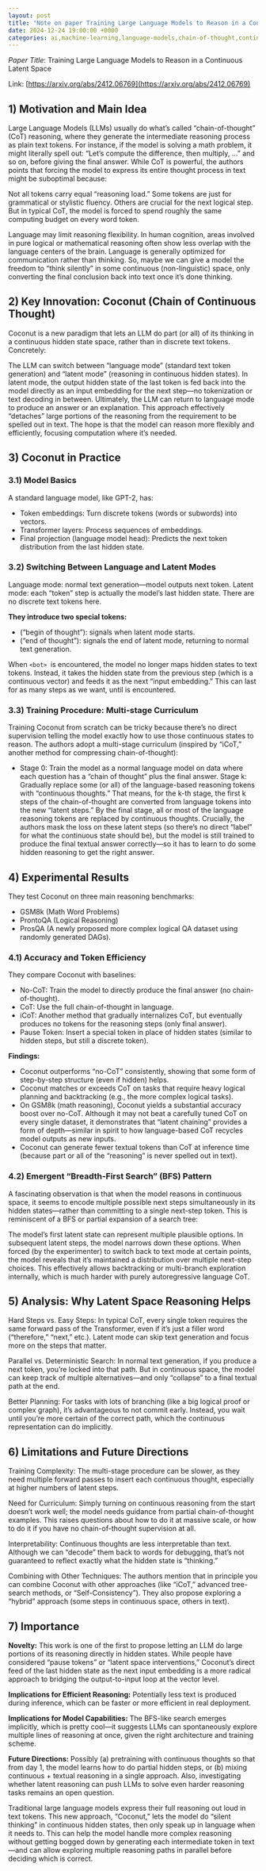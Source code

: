 ```yaml
---
layout: post
title: "Note on paper Training Large Language Models to Reason in a Continuous Latent Space"
date: 2024-12-24 19:00:00 +0000
categories: ai,machine-learning,language-models,chain-of-thought,continuous-latent-space,coconut-reasoning,logical-reasoning,model-efficiency,hidden-states,transformer-models,gpt-2,curriculum-learning,reasoning-tasks,bfs-in-ai,latent-space-reasoning,experimental-ai,nlp-innovation,ai-research,advanced-ai-architectures,computational-thinking,CoT
---
```


*Paper Title*: Training Large Language Models to Reason in a Continuous Latent Space

Link: [https://arxiv.org/abs/2412.06769](https://arxiv.org/abs/2412.06769)

## 1) Motivation and Main Idea

Large Language Models (LLMs) usually do what’s called “chain-of-thought” (CoT) reasoning, where they generate the intermediate reasoning process as plain text tokens. For instance, if the model is solving a math problem, it might literally spell out: “Let’s compute the difference, then multiply, ...” and so on, before giving the final answer. While CoT is powerful, the authors points that forcing the model to express its entire thought process in text might be suboptimal because:

Not all tokens carry equal “reasoning load.” Some tokens are just for grammatical or stylistic fluency. Others are crucial for the next logical step. But in typical CoT, the model is forced to spend roughly the same computing budget on every word token.

Language may limit reasoning flexibility. In human cognition, areas involved in pure logical or mathematical reasoning often show less overlap with the language centers of the brain. Language is generally optimized for communication rather than thinking. So, maybe we can give a model the freedom to “think silently” in some continuous (non-linguistic) space, only converting the final conclusion back into text once it’s done thinking.

## 2) Key Innovation: Coconut (Chain of Continuous Thought)
Coconut is a new paradigm that lets an LLM do part (or all) of its thinking in a continuous hidden state space, rather than in discrete text tokens. Concretely:

The LLM can switch between “language mode” (standard text token generation) and “latent mode” (reasoning in continuous hidden states).
In latent mode, the output hidden state of the last token is fed back into the model directly as an input embedding for the next step—no tokenization or text decoding in between.
Ultimately, the LLM can return to language mode to produce an answer or an explanation.
This approach effectively “detaches” large portions of the reasoning from the requirement to be spelled out in text. The hope is that the model can reason more flexibly and efficiently, focusing computation where it’s needed.

## 3) Coconut in Practice
### 3.1) Model Basics

A standard language model, like GPT-2, has:

- Token embeddings: Turn discrete tokens (words or subwords) into vectors.
- Transformer layers: Process sequences of embeddings.
- Final projection (language model head): Predicts the next token distribution from the last hidden state.

### 3.2) Switching Between Language and Latent Modes

Language mode: normal text generation—model outputs next token.
Latent mode: each “token” step is actually the model’s last hidden state. There are no discrete text tokens here.

**They introduce two special tokens:**
- <bot> (“begin of thought”): signals when latent mode starts.
- <eot> (“end of thought”): signals the end of latent mode, returning to normal text generation.

When `<bot> `is encountered, the model no longer maps hidden states to text tokens. Instead, it takes the hidden state from the previous step (which is a continuous vector) and feeds it as the next “input embedding.” This can last for as many steps as we want, until <eot> is encountered.

### 3.3) Training Procedure: Multi-stage Curriculum

Training Coconut from scratch can be tricky because there’s no direct supervision telling the model exactly how to use those continuous states to reason. The authors adopt a multi-stage curriculum (inspired by “iCoT,” another method for compressing chain-of-thought):

- Stage 0: Train the model as a normal language model on data where each question has a “chain of thought” plus the final answer.
Stage k: Gradually replace some (or all) of the language-based reasoning tokens with “continuous thoughts.” That means, for the k-th stage, the first k steps of the chain-of-thought are converted from language tokens into the new “latent steps.”
By the final stage, all or most of the language reasoning tokens are replaced by continuous thoughts. Crucially, the authors mask the loss on these latent steps (so there’s no direct “label” for what the continuous state should be), but the model is still trained to produce the final textual answer correctly—so it has to learn to do some hidden reasoning to get the right answer.

## 4) Experimental Results
They test Coconut on three main reasoning benchmarks:

- GSM8k (Math Word Problems)
- ProntoQA (Logical Reasoning)
- ProsQA (A newly proposed more complex logical QA dataset using randomly generated DAGs).

### 4.1) Accuracy and Token Efficiency
They compare Coconut with baselines:

- No-CoT: Train the model to directly produce the final answer (no chain-of-thought).
- CoT: Use the full chain-of-thought in language.
- iCoT: Another method that gradually internalizes CoT, but eventually produces no tokens for the reasoning steps (only final answer).
- Pause Token: Insert a special <pause> token in place of hidden states (similar to hidden steps, but still a discrete token).

**Findings:**

- Coconut outperforms “no-CoT” consistently, showing that some form of step-by-step structure (even if hidden) helps.
- Coconut matches or exceeds CoT on tasks that require heavy logical planning and backtracking (e.g., the more complex logical tasks).
- On GSM8k (math reasoning), Coconut yields a substantial accuracy boost over no-CoT. Although it may not beat a carefully tuned CoT on every single dataset, it demonstrates that “latent chaining” provides a form of depth—similar in spirit to how language-based CoT recycles model outputs as new inputs.
- Coconut can generate fewer textual tokens than CoT at inference time (because part or all of the “reasoning” is never spelled out in text).

### 4.2) Emergent “Breadth-First Search” (BFS) Pattern

A fascinating observation is that when the model reasons in continuous space, it seems to encode multiple possible next steps simultaneously in its hidden states—rather than committing to a single next-step token. This is reminiscent of a BFS or partial expansion of a search tree:

The model’s first latent state can represent multiple plausible options.
In subsequent latent steps, the model narrows down these options.
When forced (by the experimenter) to switch back to text mode at certain points, the model reveals that it’s maintained a distribution over multiple next-step choices. This effectively allows backtracking or multi-branch exploration internally, which is much harder with purely autoregressive language CoT.

## 5) Analysis: Why Latent Space Reasoning Helps
Hard Steps vs. Easy Steps: In typical CoT, every single token requires the same forward pass of the Transformer, even if it’s just a filler word (“therefore,” “next,” etc.). Latent mode can skip text generation and focus more on the steps that matter.

Parallel vs. Deterministic Search: In normal text generation, if you produce a next token, you’re locked into that path. But in continuous space, the model can keep track of multiple alternatives—and only “collapse” to a final textual path at the end.

Better Planning: For tasks with lots of branching (like a big logical proof or complex graph), it’s advantageous to not commit early. Instead, you wait until you’re more certain of the correct path, which the continuous representation can do implicitly.

## 6) Limitations and Future Directions
Training Complexity: The multi-stage procedure can be slower, as they need multiple forward passes to insert each continuous thought, especially at higher numbers of latent steps.

Need for Curriculum: Simply turning on continuous reasoning from the start doesn’t work well; the model needs guidance from partial chain-of-thought examples. This raises questions about how to do it at massive scale, or how to do it if you have no chain-of-thought supervision at all.

Interpretability: Continuous thoughts are less interpretable than text. Although we can “decode” them back to words for debugging, that’s not guaranteed to reflect exactly what the hidden state is “thinking.”

Combining with Other Techniques: The authors mention that in principle you can combine Coconut with other approaches (like “iCoT,” advanced tree-search methods, or “Self-Consistency”). They also propose exploring a “hybrid” approach (some steps in continuous space, others in text).

## 7) Importance
**Novelty:** This work is one of the first to propose letting an LLM do large portions of its reasoning directly in hidden states. While people have considered “pause tokens” or “latent space interventions,” Coconut’s direct feed of the last hidden state as the next input embedding is a more radical approach to bridging the output-to-input loop at the vector level.

**Implications for Efficient Reasoning:** Potentially less text is produced during inference, which can be faster or more efficient in real deployment.

**Implications for Model Capabilities:** The BFS-like search emerges implicitly, which is pretty cool—it suggests LLMs can spontaneously explore multiple lines of reasoning at once, given the right architecture and training scheme.

**Future Directions:** Possibly (a) pretraining with continuous thoughts so that from day 1, the model learns how to do partial hidden steps, or (b) mixing continuous + textual reasoning in a single approach. Also, investigating whether latent reasoning can push LLMs to solve even harder reasoning tasks remains an open question.

Traditional large language models express their full reasoning out loud in text tokens. This new approach, “Coconut,” lets the model do “silent thinking” in continuous hidden states, then only speak up in language when it needs to. This can help the model handle more complex reasoning without getting bogged down by generating each intermediate token in text—and can allow exploring multiple reasoning paths in parallel before deciding which is correct. 
